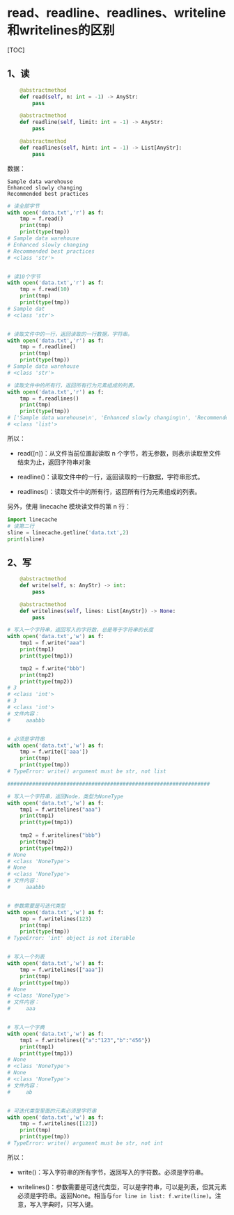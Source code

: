 # read、readline、readlines、writeline和writelines的区别

[TOC]

## 1、读

```python
    @abstractmethod
    def read(self, n: int = -1) -> AnyStr:
        pass

    @abstractmethod
    def readline(self, limit: int = -1) -> AnyStr:
        pass

    @abstractmethod
    def readlines(self, hint: int = -1) -> List[AnyStr]:
        pass
```

数据：

	Sample data warehouse
	Enhanced slowly changing
	Recommended best practices


```python
# 读全部字节
with open('data.txt','r') as f:
    tmp = f.read()
    print(tmp)
    print(type(tmp))
# Sample data warehouse
# Enhanced slowly changing
# Recommended best practices
# <class 'str'>


# 读10个字节
with open('data.txt','r') as f:
    tmp = f.read(10)
    print(tmp)
    print(type(tmp))
# Sample dat
# <class 'str'>


# 读取文件中的一行，返回读取的一行数据，字符串。
with open('data.txt','r') as f:
    tmp = f.readline() 
    print(tmp)
    print(type(tmp))
# Sample data warehouse
# <class 'str'>

# 读取文件中的所有行，返回所有行为元素组成的列表。
with open('data.txt','r') as f:
    tmp = f.readlines() 
    print(tmp)
    print(type(tmp))
# ['Sample data warehouse\n', 'Enhanced slowly changing\n', 'Recommended best practices']
# <class 'list'>
```

所以：

- read([n])：从文件当前位置起读取 n 个字节，若无参数，则表示读取至文件结束为止，返回字符串对象

- readline()：读取文件中的一行，返回读取的一行数据，字符串形式。

- readlines()：读取文件中的所有行，返回所有行为元素组成的列表。

另外，使用 linecache 模块读文件的第 n 行：

```python
import linecache
# 读第二行
sline = linecache.getline('data.txt',2)
print(sline)
```

## 2、写

```python
    @abstractmethod
    def write(self, s: AnyStr) -> int:
        pass

    @abstractmethod
    def writelines(self, lines: List[AnyStr]) -> None:
        pass
```

```python
# 写入一个字符串，返回写入的字符数，总是等于字符串的长度
with open('data.txt','w') as f:
    tmp1 = f.write("aaa")
    print(tmp1)
    print(type(tmp1))

    tmp2 = f.write("bbb")
    print(tmp2)
    print(type(tmp2))
# 3
# <class 'int'>
# 3
# <class 'int'>
# 文件内容：
#     aaabbb


# 必须是字符串
with open('data.txt','w') as f:
    tmp = f.write(['aaa'])
    print(tmp)
    print(type(tmp))
# TypeError: write() argument must be str, not list

#################################################################

# 写入一个字符串，返回Node，类型为NoneType
with open('data.txt','w') as f:
    tmp1 = f.writelines("aaa")
    print(tmp1)
    print(type(tmp1))
    
    tmp2 = f.writelines("bbb")
    print(tmp2)
    print(type(tmp2))
# None
# <class 'NoneType'>
# None
# <class 'NoneType'>
# 文件内容：
#     aaabbb


# 参数需要是可迭代类型
with open('data.txt','w') as f:
    tmp = f.writelines(123)
    print(tmp)
    print(type(tmp))
# TypeError: 'int' object is not iterable


# 写入一个列表
with open('data.txt','w') as f:
    tmp = f.writelines(["aaa"])
    print(tmp)
    print(type(tmp))
# None
# <class 'NoneType'>
# 文件内容：
#     aaa


# 写入一个字典
with open('data.txt','w') as f:
    tmp1 = f.writelines({"a":"123","b":"456"})
    print(tmp1)
    print(type(tmp1))
# None
# <class 'NoneType'>
# None
# <class 'NoneType'>
# 文件内容：
#     ab


# 可迭代类型里面的元素必须是字符串
with open('data.txt','w') as f:
    tmp = f.writelines([123])
    print(tmp)
    print(type(tmp))
# TypeError: write() argument must be str, not int
```

所以：

- write()：写入字符串的所有字节，返回写入的字符数。必须是字符串。

- writelines()：参数需要是可迭代类型，可以是字符串，可以是列表，但其元素必须是字符串。返回None。相当与`for line in list: f.write(line)`。注意，写入字典时，只写入键。